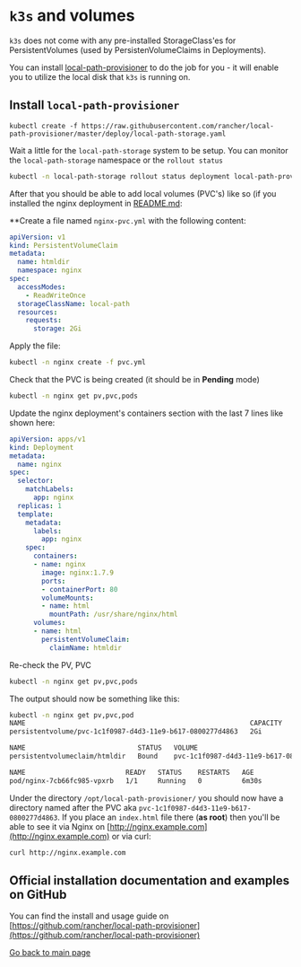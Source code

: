 # `k3s` and volumes

`k3s` does not come with any pre-installed StorageClass'es for PersistentVolumes (used by PersistenVolumeClaims in Deployments).

You can install [local-path-provisioner](https://github.com/rancher/local-path-provisioner) to do the job for you - it will enable you to utilize the local disk that `k3s` is running on.

## Install `local-path-provisioner`

```
kubectl create -f https://raw.githubusercontent.com/rancher/local-path-provisioner/master/deploy/local-path-storage.yaml
```

Wait a little for the `local-path-storage` system to be setup. You can monitor the `local-path-storage` namespace or the `rollout status`

```bash
kubectl -n local-path-storage rollout status deployment local-path-provisioner
```

After that you should be able to add local volumes (PVC's) like so (if you installed the nginx deployment in [README.md](README.md):

**Create a file named `nginx-pvc.yml` with the following content:
```yaml
apiVersion: v1
kind: PersistentVolumeClaim
metadata:
  name: htmldir
  namespace: nginx
spec:
  accessModes:
    - ReadWriteOnce
  storageClassName: local-path
  resources:
    requests:
      storage: 2Gi
```
Apply the file:
```bash
kubectl -n nginx create -f pvc.yml
```
Check that the PVC is being created (it should be in **Pending** mode)
```bash
kubectl -n nginx get pv,pvc,pods
```

Update the nginx deployment's containers section with the last 7 lines like shown here:
```yaml
apiVersion: apps/v1
kind: Deployment
metadata:
  name: nginx
spec:
  selector:
    matchLabels:
      app: nginx
  replicas: 1
  template:
    metadata:
      labels:
        app: nginx
    spec:
      containers:
      - name: nginx
        image: nginx:1.7.9
        ports:
        - containerPort: 80
        volumeMounts:
        - name: html
          mountPath: /usr/share/nginx/html
      volumes:
      - name: html
        persistentVolumeClaim:
          claimName: htmldir
```

Re-check the PV, PVC 
```bash
kubectl -n nginx get pv,pvc,pods
```
The output should now be something like this:
```bash
kubectl -n nginx get pv,pvc,pod
NAME                                                        CAPACITY   ACCESS MODES   RECLAIM POLICY   STATUS   CLAIM           STORAGECLASS   REASON   AGE
persistentvolume/pvc-1c1f0987-d4d3-11e9-b617-0800277d4863   2Gi        RWO            Delete           Bound    nginx/htmldir   local-path              6m46s

NAME                            STATUS   VOLUME                                     CAPACITY   ACCESS MODES   STORAGECLASS   AGE
persistentvolumeclaim/htmldir   Bound    pvc-1c1f0987-d4d3-11e9-b617-0800277d4863   2Gi        RWO            local-path     7m5s

NAME                         READY   STATUS    RESTARTS   AGE
pod/nginx-7cb66fc985-vpxrb   1/1     Running   0          6m30s
```

Under the directory `/opt/local-path-provisioner/` you should now have a directory named after the PVC aka `pvc-1c1f0987-d4d3-11e9-b617-0800277d4863`.
If you place an `index.html` file there (**as root**) then you'll be able to see it via Nginx on [http://nginx.example.com](http://nginx.example.com) or via curl: 
```bash
curl http://nginx.example.com
```


## Official installation documentation and examples on GitHub

You can find the install and usage guide on [https://github.com/rancher/local-path-provisioner](https://github.com/rancher/local-path-provisioner)

[Go back to main page](README-first-draft.md)